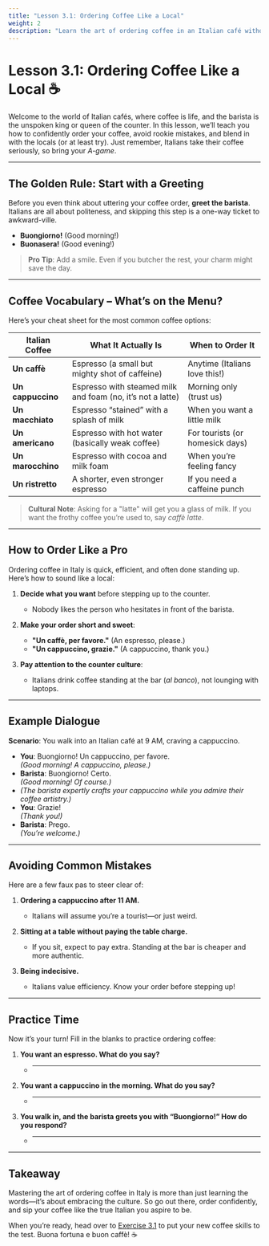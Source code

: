 ```yaml
---
title: "Lesson 3.1: Ordering Coffee Like a Local"
weight: 2
description: "Learn the art of ordering coffee in an Italian café without looking like a tourist."
---
```


# Lesson 3.1: Ordering Coffee Like a Local ☕

Welcome to the world of Italian cafés, where coffee is life, and the barista is the unspoken king or queen of the counter. In this lesson, we’ll teach you how to confidently order your coffee, avoid rookie mistakes, and blend in with the locals (or at least try). Just remember, Italians take their coffee seriously, so bring your *A-game*.

---

## The Golden Rule: Start with a Greeting

Before you even think about uttering your coffee order, **greet the barista**. Italians are all about politeness, and skipping this step is a one-way ticket to awkward-ville.

- **Buongiorno!** (Good morning!)  
- **Buonasera!** (Good evening!)  

> **Pro Tip**: Add a smile. Even if you butcher the rest, your charm might save the day.

---

## Coffee Vocabulary – What’s on the Menu?

Here’s your cheat sheet for the most common coffee options:

| Italian Coffee    | What It Actually Is                                       | When to Order It                |
|-------------------|----------------------------------------------------------|---------------------------------|
| **Un caffè**      | Espresso (a small but mighty shot of caffeine)            | Anytime (Italians love this!)   |
| **Un cappuccino** | Espresso with steamed milk and foam (no, it’s not a latte)| Morning only (trust us)         |
| **Un macchiato**  | Espresso “stained” with a splash of milk                  | When you want a little milk     |
| **Un americano**  | Espresso with hot water (basically weak coffee)           | For tourists (or homesick days) |
| **Un marocchino** | Espresso with cocoa and milk foam                         | When you’re feeling fancy       |
| **Un ristretto**  | A shorter, even stronger espresso                         | If you need a caffeine punch    |

> **Cultural Note**: Asking for a "latte" will get you a glass of milk. If you want the frothy coffee you’re used to, say *caffè latte*.

---

## How to Order Like a Pro

Ordering coffee in Italy is quick, efficient, and often done standing up. Here’s how to sound like a local:

1. **Decide what you want** before stepping up to the counter.  
   - Nobody likes the person who hesitates in front of the barista.

2. **Make your order short and sweet**:  
   - **"Un caffè, per favore."** (An espresso, please.)  
   - **"Un cappuccino, grazie."** (A cappuccino, thank you.)

3. **Pay attention to the counter culture**:  
   - Italians drink coffee standing at the bar (*al banco*), not lounging with laptops.

---

## Example Dialogue  

**Scenario**: You walk into an Italian café at 9 AM, craving a cappuccino.

- **You**: Buongiorno! Un cappuccino, per favore.  
  *(Good morning! A cappuccino, please.)*  
- **Barista**: Buongiorno! Certo.  
  *(Good morning! Of course.)*  
- *(The barista expertly crafts your cappuccino while you admire their coffee artistry.)*  
- **You**: Grazie!  
  *(Thank you!)*  
- **Barista**: Prego.  
  *(You’re welcome.)*

---

## Avoiding Common Mistakes

Here are a few faux pas to steer clear of:

1. **Ordering a cappuccino after 11 AM.**  
   - Italians will assume you’re a tourist—or just weird.

2. **Sitting at a table without paying the table charge.**  
   - If you sit, expect to pay extra. Standing at the bar is cheaper and more authentic.

3. **Being indecisive.**  
   - Italians value efficiency. Know your order before stepping up!

---

## Practice Time

Now it’s your turn! Fill in the blanks to practice ordering coffee:

1. **You want an espresso. What do you say?**  
   - _____________________________  

2. **You want a cappuccino in the morning. What do you say?**  
   - _____________________________  

3. **You walk in, and the barista greets you with “Buongiorno!” How do you respond?**  
   - _____________________________  

---

## Takeaway

Mastering the art of ordering coffee in Italy is more than just learning the words—it’s about embracing the culture. So go out there, order confidently, and sip your coffee like the true Italian you aspire to be.

When you’re ready, head over to [Exercise 3.1](../exercise3.1/) to put your new coffee skills to the test. Buona fortuna e buon caffè! ☕
